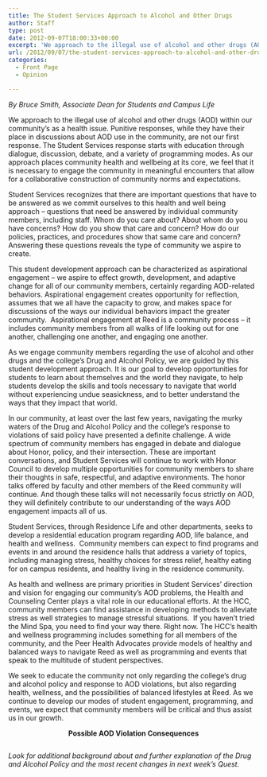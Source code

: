 ```yaml
---
title: The Student Services Approach to Alcohol and Other Drugs
author: Staff
type: post
date: 2012-09-07T18:00:33+00:00
excerpt: 'We approach to the illegal use of alcohol and other drugs (AOD) within our community’s as a health issue. Punitive responses, while they have their place in discussions about AOD use in the community, are not our first response. The Student Services response starts with education through dialogue, discussion, debate, and a variety of programming modes. As our approach places community health and wellbeing at its core, we feel that it is necessary to engage the community in meaningful encounters that allow for a collaborative construction of community norms and expectations. '
url: /2012/09/07/the-student-services-approach-to-alcohol-and-other-drugs/
categories:
  - Front Page
  - Opinion

---
```

_By Bruce Smith, Associate Dean for Students and Campus Life_

We approach to the illegal use of alcohol and other drugs (AOD) within our community’s as a health issue. Punitive responses, while they have their place in discussions about AOD use in the community, are not our first response. The Student Services response starts with education through dialogue, discussion, debate, and a variety of programming modes. As our approach places community health and wellbeing at its core, we feel that it is necessary to engage the community in meaningful encounters that allow for a collaborative construction of community norms and expectations.

Student Services recognizes that there are important questions that have to be answered as we commit ourselves to this health and well being approach – questions that need be answered by individual community members, including staff. Whom do you care about? About whom do you have concerns? How do you show that care and concern? How do our policies, practices, and procedures show that same care and concern?  Answering these questions reveals the type of community we aspire to create.

This student development approach can be characterized as aspirational engagement – we aspire to effect growth, development, and adaptive change for all of our community members, certainly regarding AOD-related behaviors. Aspirational engagement creates opportunity for reflection, assumes that we all have the capacity to grow, and makes space for discussions of the ways our individual behaviors impact the greater community.  Aspirational engagement at Reed is a community process – it includes community members from all walks of life looking out for one another, challenging one another, and engaging one another.

As we engage community members regarding the use of alcohol and other drugs and the college’s Drug and Alcohol Policy, we are guided by this student development approach. It is our goal to develop opportunities for students to learn about themselves and the world they navigate, to help students develop the skills and tools necessary to navigate that world without experiencing undue seasickness, and to better understand the ways that they impact that world.

In our community, at least over the last few years, navigating the murky waters of the Drug and Alcohol Policy and the college’s response to violations of said policy have presented a definite challenge. A wide spectrum of community members has engaged in debate and dialogue about Honor, policy, and their intersection. These are important conversations, and Student Services will continue to work with Honor Council to develop multiple opportunities for community members to share their thoughts in safe, respectful, and adaptive environments. The honor talks offered by faculty and other members of the Reed community will continue. And though these talks will not necessarily focus strictly on AOD, they will definitely contribute to our understanding of the ways AOD engagement impacts all of us.

Student Services, through Residence Life and other departments, seeks to develop a residential education program regarding AOD, life balance, and health and wellness.  Community members can expect to find programs and events in and around the residence halls that address a variety of topics, including managing stress, healthy choices for stress relief, healthy eating for on campus residents, and healthy living in the residence community.

As health and wellness are primary priorities in Student Services’ direction and vision for engaging our community’s AOD problems, the Health and Counseling Center plays a vital role in our educational efforts. At the HCC, community members can find assistance in developing methods to alleviate stress as well strategies to manage stressful situations.  If you haven’t tried the Mind Spa, you need to find your way there. Right now. The HCC’s health and wellness programming includes something for all members of the community, and the Peer Health Advocates provide models of healthy and balanced ways to navigate Reed as well as programming and events that speak to the multitude of student perspectives.

We seek to educate the community not only regarding the college’s drug and alcohol policy and response to AOD violations, but also regarding health, wellness, and the possibilities of balanced lifestyles at Reed. As we continue to develop our modes of student engagement, programming, and events, we expect that community members will be critical and thus assist us in our growth.

<p style="text-align: center;">
  <strong>Possible AOD Violation Consequences</strong>
</p>

<a href="http://www.reedquest.org/2012/09/the-student-services-approach-to-alcohol-and-other-drugs/aod-table/" rel="attachment wp-att-1564"><img class="aligncenter size-full wp-image-1564" title="AOD table" src="https://i2.wp.com/www.reedquest.org/wp-content/uploads/2012/09/AOD-table.png?resize=522%2C557" alt="" data-recalc-dims="1" /></a>

_Look for additional background about and further explanation of the Drug and Alcohol Policy and the most recent changes in next week&#8217;s Quest._